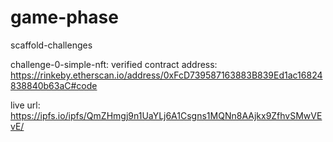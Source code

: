 # game-phase
scaffold-challenges

challenge-0-simple-nft:
verified contract address:
https://rinkeby.etherscan.io/address/0xFcD739587163883B839Ed1ac16824838840b63aC#code

live url: https://ipfs.io/ipfs/QmZHmgj9n1UaYLj6A1Csgns1MQNn8AAjkx9ZfhvSMwVEvE/
